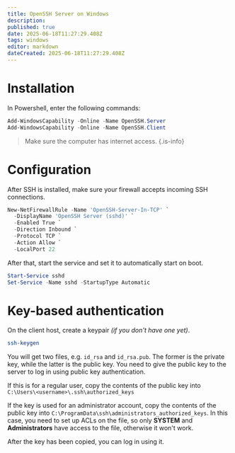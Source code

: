 ```yaml
---
title: OpenSSH Server on Windows
description: 
published: true
date: 2025-06-18T11:27:29.408Z
tags: windows
editor: markdown
dateCreated: 2025-06-18T11:27:29.408Z
---
```


# Installation

In Powershell, enter the following commands:

```powershell
Add-WindowsCapability -Online -Name OpenSSH.Server
Add-WindowsCapability -Online -Name OpenSSH.Client
```

> Make sure the computer has internet access.
{.is-info}

# Configuration

After SSH is installed, make sure your firewall accepts incoming SSH connections.

```powershell
New-NetFirewallRule -Name 'OpenSSH-Server-In-TCP' `
  -DisplayName 'OpenSSH Server (sshd)' `
  -Enabled True `
  -Direction Inbound `
  -Protocol TCP `
  -Action Allow `
  -LocalPort 22
```

After that, start the service and set it to automatically start on boot.

```powershell
Start-Service sshd
Set-Service -Name sshd -StartupType Automatic
```

# Key-based authentication

On the client host, create a keypair *(if you don't have one yet)*.

```bash
ssh-keygen
```

You will get two files, e.g. `id_rsa` and `id_rsa.pub`. The former is the private key, while the latter is the public key. You need to give the public key to the server to log in using public key authentication.

If this is for a regular user, copy the contents of the public key into `C:\Users\<username>\.ssh\authorized_keys`

If the key is used for an administrator account, copy the contents of the public key into `C:\ProgramData\ssh\administrators_authorized_keys`. In this case, you need to set up ACLs on the file, so only **SYSTEM** and **Administrators** have access to the file, otherwise it won't work.

After the key has been copied, you can log in using it.
